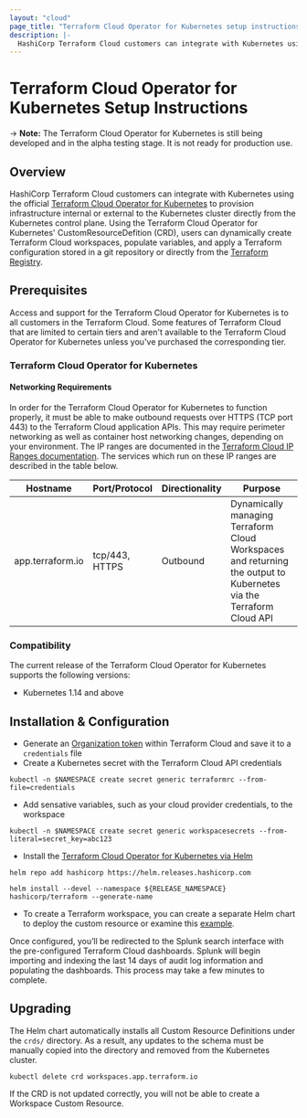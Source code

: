 ```yaml
---
layout: "cloud"
page_title: "Terraform Cloud Operator for Kubernetes setup instructions"
description: |-
  HashiCorp Terraform Cloud customers can integrate with Kubernetes using the official Terraform Cloud Operator for Kubernetes to provision infrastructure through Terraform Cloud using their Kubernetes control plane
---
```


# Terraform Cloud Operator for Kubernetes Setup Instructions

-> **Note:** The Terraform Cloud Operator for Kubernetes is still being developed and in the alpha testing stage. It is not ready for production use.

## Overview

HashiCorp Terraform Cloud customers can integrate with Kubernetes using the official [Terraform Cloud Operator for Kubernetes](https://github.com/hashicorp/terraform-k8s) to provision infrastructure internal or external to the Kubernetes cluster directly from the Kubernetes control plane.  Using the Terraform Cloud Operator for Kubernetes' CustomResourceDefition (CRD), users can dynamically create Terraform Cloud workspaces, populate variables, and apply a Terraform configuration stored in a git repository or directly from the [Terraform Registry](https://registry.terraform.io/).

## Prerequisites

Access and support for the Terraform Cloud Operator for Kubernetes is to all customers in the Terraform Cloud.  Some features of Terraform Cloud that are limited to certain tiers and aren't available to the Terraform Cloud Operator for Kubernetes unless you've purchased the corresponding tier.

### Terraform Cloud Operator for Kubernetes

#### Networking Requirements

In order for the Terraform Cloud Operator for Kubernetes to function properly, it must be able to make outbound requests over HTTPS (TCP port 443) to the Terraform Cloud application APIs. This may require perimeter networking as well as container host networking changes, depending on your environment. The IP ranges are documented in the [Terraform Cloud IP Ranges documentation](/docs/cloud/architectural-details/ip-ranges.html). The services which run on these IP ranges are described in the table below.

Hostname | Port/Protocol | Directionality | Purpose
 --|--|--|--
 app.terraform.io | tcp/443, HTTPS | Outbound | Dynamically managing Terraform Cloud Workspaces and returning the output to Kubernetes via the Terraform Cloud API

### Compatibility

The current release of the Terraform Cloud Operator for Kubernetes supports the following versions:

* Kubernetes 1.14 and above

## Installation & Configuration

* Generate an [Organization token](/docs/cloud/users-teams-organizations/api-tokens.html#organization-api-tokens) within Terraform Cloud and save it to a `credentials` file
* Create a Kubernetes secret with the Terraform Cloud API credentials
```
kubectl -n $NAMESPACE create secret generic terraformrc --from-file=credentials
```
* Add sensative variables, such as your cloud provider credentials, to the workspace
```
kubectl -n $NAMESPACE create secret generic workspacesecrets --from-literal=secret_key=abc123
```
* Install the [Terraform Cloud Operator for Kubernetes via Helm](https://github.com/hashicorp/terraform-helm)
```
helm repo add hashicorp https://helm.releases.hashicorp.com
```
```
helm install --devel --namespace ${RELEASE_NAMESPACE} hashicorp/terraform --generate-name
```
* To create a Terraform workspace, you can create a separate Helm chart to deploy the custom resource or examine this [example](https://github.com/hashicorp/terraform-helm/tree/master/example).

Once configured, you’ll be redirected to the Splunk search interface with the pre-configured Terraform Cloud dashboards. Splunk will begin importing and indexing the last 14 days of audit log information and populating the dashboards. This process may take a few minutes to complete.

## Upgrading

The Helm chart automatically installs all Custom Resource Definitions under the `crds/` directory. As a result, any updates to the schema must be manually copied into the directory and removed from the Kubernetes cluster.

```
kubectl delete crd workspaces.app.terraform.io
```

If the CRD is not updated correctly, you will not be able to create a Workspace Custom Resource.
